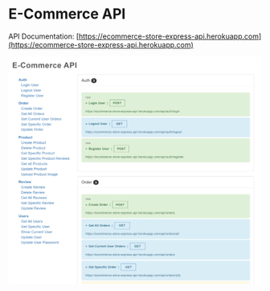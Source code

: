 # E-Commerce API

API Documentation: [https://ecommerce-store-express-api.herokuapp.com](https://ecommerce-store-express-api.herokuapp.com)

![Screenshot](./Public/Screenshot.png)
